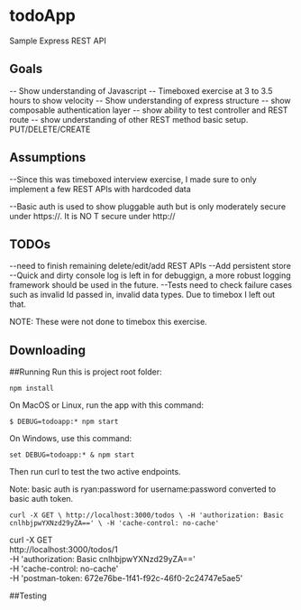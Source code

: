 # todoApp

Sample Express REST API

## Goals
-- Show understanding of Javascript
-- Timeboxed exercise at 3 to 3.5 hours to show velocity
-- Show understanding of express structure
-- show composable authentication layer
-- show ability to test controller and REST route
-- show understanding of other REST method basic setup. PUT/DELETE/CREATE

## Assumptions

--Since this was timeboxed interview exercise, I made sure to only implement a few REST APIs with hardcoded data

--Basic auth is used to show pluggable auth but is only moderately secure under https://. It is NO
T secure under http://


## TODOs
--need to finish remaining delete/edit/add REST APIs
--Add persistent store
--Quick and dirty console log is left in for debuggign, a more robust logging framework should be used in the future.
--Tests need to check failure cases such as invalid Id passed in, invalid data types. Due to timebox I left out that.

NOTE: These were not done to timebox this exercise.

## Downloading


##Running
Run this is project root folder:

`npm install`

On MacOS or Linux, run the app with this command:

`$ DEBUG=todoapp:* npm start`

On Windows, use this command:

`set DEBUG=todoapp:* & npm start`


Then run curl to test the two active endpoints.

Note: basic auth is ryan:password for username:password converted to basic auth token.

`curl -X GET \
  http://localhost:3000/todos \
  -H 'authorization: Basic cnlhbjpwYXNzd29yZA==' \
  -H 'cache-control: no-cache'`

  curl -X GET \
  http://localhost:3000/todos/1 \
  -H 'authorization: Basic cnlhbjpwYXNzd29yZA==' \
  -H 'cache-control: no-cache' \
  -H 'postman-token: 672e76be-1f41-f92c-46f0-2c24747e5ae5'

##Testing

